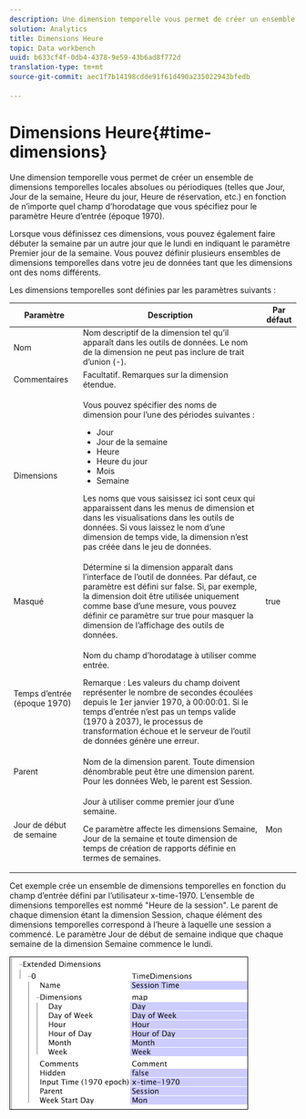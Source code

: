 ```yaml
---
description: Une dimension temporelle vous permet de créer un ensemble de dimensions temporelles locales absolues ou périodiques (telles que Jour, Jour de la semaine, Heure du jour, Heure de réservation, etc.) en fonction de n’importe quel champ d’horodatage que vous spécifiez pour le paramètre Heure d’entrée (époque 1970).
solution: Analytics
title: Dimensions Heure
topic: Data workbench
uuid: b633cf4f-0db4-4378-9e59-43b6ad8f772d
translation-type: tm+mt
source-git-commit: aec1f7b14198cdde91f61d490a235022943bfedb

---
```



# Dimensions Heure{#time-dimensions}

Une dimension temporelle vous permet de créer un ensemble de dimensions temporelles locales absolues ou périodiques (telles que Jour, Jour de la semaine, Heure du jour, Heure de réservation, etc.) en fonction de n’importe quel champ d’horodatage que vous spécifiez pour le paramètre Heure d’entrée (époque 1970).

Lorsque vous définissez ces dimensions, vous pouvez également faire débuter la semaine par un autre jour que le lundi en indiquant le paramètre Premier jour de la semaine. Vous pouvez définir plusieurs ensembles de dimensions temporelles dans votre jeu de données tant que les dimensions ont des noms différents.

Les dimensions temporelles sont définies par les paramètres suivants :

<table id="table_9734F6CD7ABA4661A2F9A5FB948A7282"> 
 <thead> 
  <tr> 
   <th colname="col1" class="entry"> Paramètre </th> 
   <th colname="col2" class="entry"> Description </th> 
   <th colname="col3" class="entry"> Par défaut </th> 
  </tr> 
 </thead>
 <tbody> 
  <tr> 
   <td colname="col1"> Nom </td> 
   <td colname="col2"> Nom descriptif de la dimension tel qu’il apparaît dans les outils de données. Le nom de la dimension ne peut pas inclure de trait d’union (-). </td> 
   <td colname="col3"> </td> 
  </tr> 
  <tr> 
   <td colname="col1"> Commentaires </td> 
   <td colname="col2"> Facultatif. Remarques sur la dimension étendue. </td> 
   <td colname="col3"> </td> 
  </tr> 
  <tr> 
   <td colname="col1"> Dimensions </td> 
   <td colname="col2"> <p>Vous pouvez spécifier des noms de dimension pour l’une des périodes suivantes : </p> <p> 
     <ul id="ul_EB0837DD66BE4004A615A6029EEF4CD5"> 
      <li id="li_2E46E6DB004E443C8CC831DCEE743D60"> Jour </li> 
      <li id="li_F59A27779EBE4E2A84E0972EE8BCDFA7"> Jour de la semaine </li> 
      <li id="li_7D74CD547ED1449091EF7B2E0E8C46DE"> Heure </li> 
      <li id="li_706AF9D385CB44C098DEBACA3BA2CD4B"> Heure du jour </li> 
      <li id="li_76FBF69B25954885A0192D308A155E41"> Mois </li> 
      <li id="li_3C16955BE5C54291A25E25CD31259661"> Semaine </li> 
     </ul> </p> <p> Les noms que vous saisissez ici sont ceux qui apparaissent dans les menus de dimension et dans les visualisations dans les outils de données. Si vous laissez le nom d’une dimension de temps vide, la dimension n’est pas créée dans le jeu de données. </p> </td> 
   <td colname="col3"> </td> 
  </tr> 
  <tr> 
   <td colname="col1"> Masqué </td> 
   <td colname="col2"> Détermine si la dimension apparaît dans l’interface de l’outil de données. Par défaut, ce paramètre est défini sur false. Si, par exemple, la dimension doit être utilisée uniquement comme base d’une mesure, vous pouvez définir ce paramètre sur true pour masquer la dimension de l’affichage des outils de données. </td> 
   <td colname="col3"> true </td> 
  </tr> 
  <tr> 
   <td colname="col1"> Temps d’entrée (époque 1970) </td> 
   <td colname="col2"> <p>Nom du champ d’horodatage à utiliser comme entrée. </p> <p> <p>Remarque :  Les valeurs du champ doivent représenter le nombre de secondes écoulées depuis le 1er janvier 1970, à 00:00:01. Si le temps d’entrée n’est pas un temps valide (1970 à 2037), le processus de transformation échoue et le serveur de l’outil de données génère une erreur. </p> </p> </td> 
   <td colname="col3"> </td> 
  </tr> 
  <tr> 
   <td colname="col1"> Parent </td> 
   <td colname="col2"> Nom de la dimension parent. Toute dimension dénombrable peut être une dimension parent. Pour les données Web, le parent est Session. </td> 
   <td colname="col3"> </td> 
  </tr> 
  <tr> 
   <td colname="col1"> Jour de début de semaine </td> 
   <td colname="col2"> <p>Jour à utiliser comme premier jour d’une semaine. </p> <p> Ce paramètre affecte les dimensions Semaine, Jour de la semaine et toute dimension de temps de création de rapports définie en termes de semaines. </p> </td> 
   <td colname="col3"> Mon </td> 
  </tr> 
 </tbody> 
</table>

Cet exemple crée un ensemble de dimensions temporelles en fonction du champ d’entrée défini par l’utilisateur x-time-1970. L’ensemble de dimensions temporelles est nommé &quot;Heure de la session&quot;. Le parent de chaque dimension étant la dimension Session, chaque élément des dimensions temporelles correspond à l’heure à laquelle une session a commencé. Le paramètre Jour de début de semaine indique que chaque semaine de la dimension Semaine commence le lundi.

![](assets/cfg_Transformation_Dim_TimeDim.png)

